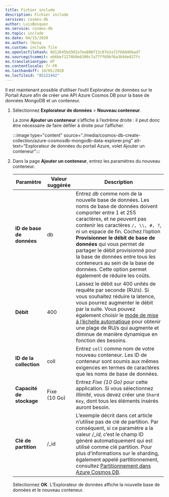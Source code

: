 ```yaml
---
title: Fichier include
description: Fichier include
services: cosmos-db
author: LuisBosquez
ms.service: cosmos-db
ms.topic: include
ms.date: 04/15/2020
ms.author: lbosq
ms.custom: include file
ms.openlocfilehash: 8d12645bd302a7ea808f13c07e2a72f66846bad7
ms.sourcegitcommit: eb6bef1274b9e6390c7a77ff69bf6a3b94e827fc
ms.translationtype: HT
ms.contentlocale: fr-FR
ms.lasthandoff: 10/05/2020
ms.locfileid: "85121442"
---
```

Il est maintenant possible d’utiliser l’outil Explorateur de données sur le Portail Azure afin de créer une API Azure Cosmos DB pour la base de données MongoDB et un conteneur. 

1. Sélectionnez **Explorateur de données** > **Nouveau conteneur**. 
    
    La zone **Ajouter un conteneur** s’affiche à l’extrême droite : il peut donc être nécessaire de faire défiler à droite pour l’afficher.

    :::image type="content" source="./media/cosmos-db-create-collection/azure-cosmosdb-mongodb-data-explorer.png" alt-text="Explorateur de données du portail Azure, volet Ajouter un conteneur":::

2. Dans la page **Ajouter un conteneur**, entrez les paramètres du nouveau conteneur.

    |Paramètre|Valeur suggérée|Description
    |---|---|---|
    |**ID de base de données**|db|Entrez *db* comme nom de la nouvelle base de données. Les noms de base de données doivent comporter entre 1 et 255 caractères, et ne peuvent pas contenir les caractères `/, \\, #, ?`, ni un espace de fin. Cochez l’option **Provisionner le débit de base de données** qui vous permet de partager le débit provisionné pour la base de données entre tous les conteneurs au sein de la base de données. Cette option permet également de réduire les coûts. |
    |**Débit**|400|Laissez le débit sur 400 unités de requête par seconde (RU/s). Si vous souhaitez réduire la latence, vous pourrez augmenter le débit par la suite. Vous pouvez également choisir le [mode de mise à l’échelle automatique](https://docs.microsoft.com/azure/cosmos-db/provision-throughput-autoscale) pour obtenir une plage de RU/s qui augmente et diminue de manière dynamique en fonction des besoins.| 
    |**ID de la collection**|coll|Entrez `coll` comme nom de votre nouveau conteneur. Les ID de conteneur sont soumis aux mêmes exigences en termes de caractères que les noms de base de données.|
    |**Capacité de stockage**|Fixe (10 Go)|Entrez *Fixe (10 Go)* pour cette application. Si vous sélectionnez *Illimité*, vous devez créer une `Shard Key`, dont tous les éléments insérés auront besoin.|
    |**Clé de partition**| /_id| L’exemple décrit dans cet article n’utilise pas de clé de partition. Par conséquent, si ce paramètre a la valeur */_id*, c’est le champ ID généré automatiquement qui est utilisé comme clé partition. Pour plus d’informations sur le sharding, également appelé partitionnement, consultez [Partitionnement dans Azure Cosmos DB](https://docs.microsoft.com/azure/cosmos-db/partitioning-overview).|
        
    Sélectionnez **OK**. L’Explorateur de données affiche la nouvelle base de données et le nouveau conteneur.
